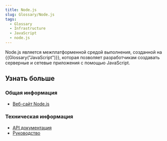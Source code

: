 ```yaml
---
title: Node.js
slug: Glossary/Node.js
tags:
  - Glossary
  - Infrastructure
  - JavaScript
  - node.js
---
```


Node.js является межплатформенной средой выполнения, созданной на {{Glossary("JavaScript")}}, которая позволяет разработчикам создавать серверные и сетевые приложения с помощью JavaScript.

## Узнать больше

### Общая информация

- [Веб-сайт Node.js](https://nodejs.org/)

### Техническая информация

- [API документация](https://nodejs.org/api/)
- [Руководство](https://nodejs.org/documentation/tutorials/)
